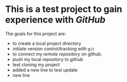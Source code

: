 # This is a test project to gain experience with *GitHub*

The goals for this project are:

* to create a local project directory
* initiate version control/tracking with `git`
* to connect my *remote repository* on github.
* push my local repository to github
* test cloning my project
* added a new line to test update
* new line
